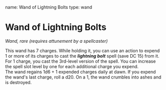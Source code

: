 name: Wand of Lightning Bolts
type: wand

# Wand of Lightning Bolts 
_Wand, rare (requires attunement by a spellcaster)_ 

This wand has 7 charges. While holding it, you can use an action to expend 1 or more of its charges to cast the **_lightning bolt_** spell (save DC 15) from it. For 1 charge, you cast the 3rd-level version of the spell. You can increase the spell slot level by one for each additional charge you expend.    
The wand regains 1d6 + 1 expended charges daily at dawn. If you expend the wand's last charge, roll a d20. On a 1, the wand crumbles into ashes and is destroyed. 